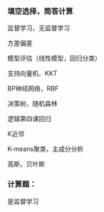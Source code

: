 ### 填空选择，简答计算

监督学习，无监督学习

方差偏差

模型评估（线性模型，回归分类）

支持向量机、KKT

BP神经网络，RBF

决策树，随机森林

逻辑第四课回归

K近邻

K-means聚类，主成分分析

高斯，贝叶斯

### 计算题：

是监督学习

